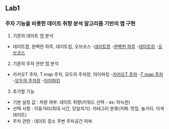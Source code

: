 ## Lab1 
### 주차 기능을 비롯한 데이트 취향 분석 알고리즘 기반의 앱 구현

1. 기존의 데이트 앱 분석
 * 데이트팝, 완벽한 하루, 데이트립, 오브코스
   -[데이트팝](http://www.datepop.co.kr/view/)
   -[완벽한 하루](https://www.instagram.com/perfectday_official/?hl=ko)
   -[데이트립](http://www.daytripapp.com/)
   -[오브코스](http://ofcos.co.kr/)
2. 기존의 주차 관련 앱 분석
 * 카카오T 주차, T map 주차, 모두의 주차장, 아이파킹
   -[카카오T 주차](https://kakaotparking.com/)
   -[T map 주차](https://www.tmapparking.co.kr/)
   -[모두의 주차장](https://www.moduparking.com/)
   -[아이파킹](https://iparking.co.kr/web/arf/b2ccore/index/indexViewWug.do)
3. 추가할 기능
 * 기본 설정 값
   : 차량 여부. 데이트 취향(키워드 선택 - ex: 아늑한)
 * 선택 사항
   : 이동거리(최대 시간, 당일치기). 카테고리 분류(카페. 맛집. 놀거리. 이색 데이트)
 * 주차 관련
   : 데이트 장소 주변 주차공간 여부. 
